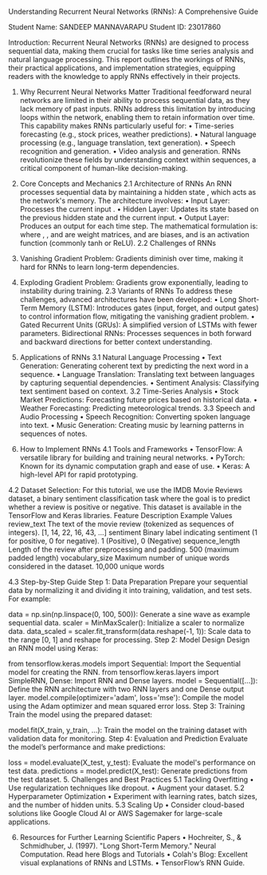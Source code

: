 Understanding Recurrent Neural Networks (RNNs): A Comprehensive Guide

Student Name: SANDEEP MANNAVARAPU
Student ID: 23017860

Introduction: 
Recurrent Neural Networks (RNNs) are designed to process sequential data, making them crucial for tasks like time series analysis and natural language processing. This report outlines the workings of RNNs, their practical applications, and implementation strategies, equipping readers with the knowledge to apply RNNs effectively in their projects.

1. Why Recurrent Neural Networks Matter
Traditional feedforward neural networks are limited in their ability to process sequential data, as they lack memory of past inputs. RNNs address this limitation by introducing loops within the network, enabling them to retain information over time. This capability makes RNNs particularly useful for:
•	Time-series forecasting (e.g., stock prices, weather predictions).
•	Natural language processing (e.g., language translation, text generation).
•	Speech recognition and generation.
•	Video analysis and generation.
RNNs revolutionize these fields by understanding context within sequences, a critical component of human-like decision-making.

2. Core Concepts and Mechanics
2.1 Architecture of RNNs
An RNN processes sequential data by maintaining a hidden state , which acts as the network's memory. The architecture involves:
•	Input Layer: Processes the current input .
•	Hidden Layer: Updates its state based on the previous hidden state and the current input.
•	Output Layer: Produces an output for each time step.
The mathematical formulation is:
where , , and are weight matrices, and are biases, and is an activation function (commonly tanh or ReLU).
2.2 Challenges of RNNs
1.	Vanishing Gradient Problem: Gradients diminish over time, making it hard for RNNs to learn long-term dependencies.
2.	Exploding Gradient Problem: Gradients grow exponentially, leading to instability during training.
2.3 Variants of RNNs
To address these challenges, advanced architectures have been developed:
•	Long Short-Term Memory (LSTM): Introduces gates (input, forget, and output gates) to control information flow, mitigating the vanishing gradient problem.
•	Gated Recurrent Units (GRUs): A simplified version of LSTMs with fewer parameters.
Bidirectional RNNs: Processes sequences in both forward and backward directions for better context understanding.

3. Applications of RNNs
3.1 Natural Language Processing
•	Text Generation: Generating coherent text by predicting the next word in a sequence.
•	Language Translation: Translating text between languages by capturing sequential dependencies.
•	Sentiment Analysis: Classifying text sentiment based on context.
3.2 Time-Series Analysis
•	Stock Market Predictions: Forecasting future prices based on historical data.
•	Weather Forecasting: Predicting meteorological trends.
3.3 Speech and Audio Processing
•	Speech Recognition: Converting spoken language into text.
•	Music Generation: Creating music by learning patterns in sequences of notes.
4. How to Implement RNNs
4.1 Tools and Frameworks
•	TensorFlow: A versatile library for building and training neural networks.
•	PyTorch: Known for its dynamic computation graph and ease of use.
•	Keras: A high-level API for rapid prototyping.

4.2 Dataset Selection:
For this tutorial, we use the IMDB Movie Reviews dataset, a binary sentiment classification task where the goal is to predict whether a review is positive or negative. This dataset is available in the TensorFlow and Keras libraries.
Feature	Description	Example Values
review_text	The text of the movie review (tokenized as sequences of integers).	[1, 14, 22, 16, 43, ...]
sentiment	Binary label indicating sentiment (1 for positive, 0 for negative).	1 (Positive), 0 (Negative)
sequence_length	Length of the review after preprocessing and padding.	500 (maximum padded length)
vocabulary_size	Maximum number of unique words considered in the dataset.	10,000 unique words

4.3 Step-by-Step Guide
Step 1: Data Preparation
Prepare your sequential data by normalizing it and dividing it into training, validation, and test sets. For example:
 
data = np.sin(np.linspace(0, 100, 500)): Generate a sine wave as example sequential data.
scaler = MinMaxScaler(): Initialize a scaler to normalize data.
data_scaled = scaler.fit_transform(data.reshape(-1, 1)): Scale data to the range [0, 1] and reshape for processing.
Step 2: Model Design
Design an RNN model using Keras:
 
from tensorflow.keras.models import Sequential: Import the Sequential model for creating the RNN.
from tensorflow.keras.layers import SimpleRNN, Dense: Import RNN and Dense layers.
model = Sequential([...]): Define the RNN architecture with two RNN layers and one Dense output layer.
model.compile(optimizer='adam', loss='mse'): Compile the model using the Adam optimizer and mean squared error loss.
Step 3: Training
Train the model using the prepared dataset:
 
model.fit(X_train, y_train, ...): Train the model on the training dataset with validation data for monitoring.
Step 4: Evaluation and Prediction
Evaluate the model’s performance and make predictions:
 
loss = model.evaluate(X_test, y_test): Evaluate the model's performance on test data.
predictions = model.predict(X_test): Generate predictions from the test dataset.
5. Challenges and Best Practices
5.1 Tackling Overfitting
•	Use regularization techniques like dropout.
•	Augment your dataset.
5.2 Hyperparameter Optimization
•	Experiment with learning rates, batch sizes, and the number of hidden units.
5.3 Scaling Up
•	Consider cloud-based solutions like Google Cloud AI or AWS Sagemaker for large-scale applications.

6. Resources for Further Learning
Scientific Papers
•	Hochreiter, S., & Schmidhuber, J. (1997). "Long Short-Term Memory." Neural Computation. Read here
Blogs and Tutorials
•	Colah's Blog: Excellent visual explanations of RNNs and LSTMs.
•	TensorFlow’s RNN Guide.

